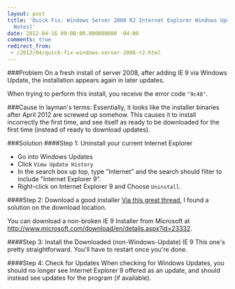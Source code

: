 ```yaml
---
layout: post
title: 'Quick Fix: Windows Server 2008 R2 Internet Explorer Windows Update Issue [Field
  Notes]'
date: 2012-04-16 09:08:00.000000000 -04:00
comments: true
redirect_from: 
 - /2012/04/quick-fix-windows-server-2008-r2.html
---
```

###Problem
On a fresh install of server 2008, after adding IE 9 via Windows Update, the installation appears again in later updates.

When trying to perform this install, you receive the error code `"9c48"`.

###Cause
In layman's terms: Essentially, it looks like the installer binaries after April 2012 are screwed up somehow. This causes it to install incorrectly the first time, and see itself as ready to be downloaded for the first time (instead of ready to download updates).

###Solution
####Step 1: Uninstall your current Internet Explorer
* Go into Windows Updates
* Click `View Update History`
* In the search box up top, type "Internet" and the search should filter to include "Internet Explorer 9".
* Right-click on Internet Explorer 9 and Choose `Uninstall`.

####Step 2: Download a good installer
[Via this great thread][Thread], I found a solution on the download location.

You can download a non-broken IE 9 Installer from Microsoft at <http://www.microsoft.com/download/en/details.aspx?id=23332>.

####Step 3: Install the Downloaded (non-Windows-Update) IE 9
This one's pretty straightforward. You'll have to restart once you're done.

####Step 4: Check for Updates
When checking for Windows Updates, you should no longer see Internet Explorer 9 offered as an update, and should instead see updates for the program (if available).

[Thread]: http://social.technet.microsoft.com/Forums/en-US/winservergen/thread/2c252dbe-c833-424d-9b75-4948bb8fb816